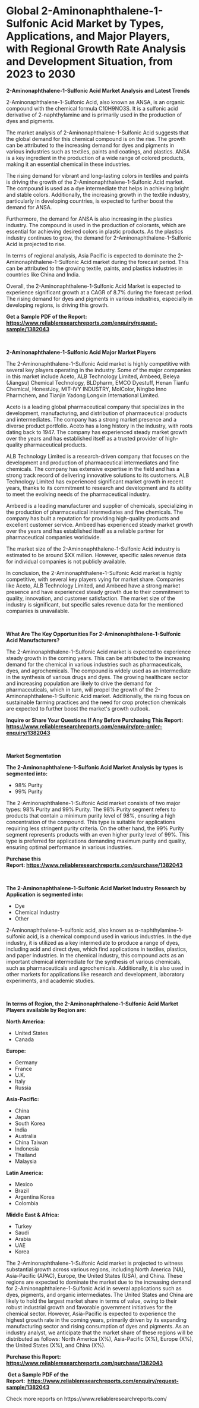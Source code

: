 <p><h1>Global 2-Aminonaphthalene-1-Sulfonic Acid Market by Types, Applications, and Major Players, with Regional Growth Rate Analysis and Development Situation, from 2023 to 2030</h1></p><p><strong>2-Aminonaphthalene-1-Sulfonic Acid Market Analysis and Latest Trends</strong></p>
<p><p>2-Aminonaphthalene-1-Sulfonic Acid, also known as ANSA, is an organic compound with the chemical formula C10H9NO3S. It is a sulfonic acid derivative of 2-naphthylamine and is primarily used in the production of dyes and pigments.</p><p>The market analysis of 2-Aminonaphthalene-1-Sulfonic Acid suggests that the global demand for this chemical compound is on the rise. The growth can be attributed to the increasing demand for dyes and pigments in various industries such as textiles, paints and coatings, and plastics. ANSA is a key ingredient in the production of a wide range of colored products, making it an essential chemical in these industries.</p><p>The rising demand for vibrant and long-lasting colors in textiles and paints is driving the growth of the 2-Aminonaphthalene-1-Sulfonic Acid market. The compound is used as a dye intermediate that helps in achieving bright and stable colors. Additionally, the increasing growth in the textile industry, particularly in developing countries, is expected to further boost the demand for ANSA.</p><p>Furthermore, the demand for ANSA is also increasing in the plastics industry. The compound is used in the production of colorants, which are essential for achieving desired colors in plastic products. As the plastics industry continues to grow, the demand for 2-Aminonaphthalene-1-Sulfonic Acid is projected to rise.</p><p>In terms of regional analysis, Asia Pacific is expected to dominate the 2-Aminonaphthalene-1-Sulfonic Acid market during the forecast period. This can be attributed to the growing textile, paints, and plastics industries in countries like China and India.</p><p>Overall, the 2-Aminonaphthalene-1-Sulfonic Acid Market is expected to experience significant growth at a CAGR of 8.7% during the forecast period. The rising demand for dyes and pigments in various industries, especially in developing regions, is driving this growth.</p></p>
<p><strong>Get a Sample PDF of the Report:&nbsp; <a href="https://www.reliableresearchreports.com/enquiry/request-sample/1382043">https://www.reliableresearchreports.com/enquiry/request-sample/1382043</a></strong></p>
<p>&nbsp;</p>
<p><strong>2-Aminonaphthalene-1-Sulfonic Acid Major Market Players</strong></p>
<p><p>The 2-Aminonaphthalene-1-Sulfonic Acid market is highly competitive with several key players operating in the industry. Some of the major companies in this market include Aceto, ALB Technology Limited, Ambeed, Beleya (Jiangsu) Chemical Technology, BLDpharm, EMCO Dyestuff, Henan Tianfu Chemical, HonestJoy, MIT-IVY INDUSTRY, MolColor, Ningbo Inno Pharmchem, and Tianjin Yadong Longxin International Limited.</p><p>Aceto is a leading global pharmaceutical company that specializes in the development, manufacturing, and distribution of pharmaceutical products and intermediates. The company has a strong market presence and a diverse product portfolio. Aceto has a long history in the industry, with roots dating back to 1947. The company has experienced steady market growth over the years and has established itself as a trusted provider of high-quality pharmaceutical products.</p><p>ALB Technology Limited is a research-driven company that focuses on the development and production of pharmaceutical intermediates and fine chemicals. The company has extensive expertise in the field and has a strong track record of delivering innovative solutions to its customers. ALB Technology Limited has experienced significant market growth in recent years, thanks to its commitment to research and development and its ability to meet the evolving needs of the pharmaceutical industry.</p><p>Ambeed is a leading manufacturer and supplier of chemicals, specializing in the production of pharmaceutical intermediates and fine chemicals. The company has built a reputation for providing high-quality products and excellent customer service. Ambeed has experienced steady market growth over the years and has established itself as a reliable partner for pharmaceutical companies worldwide.</p><p>The market size of the 2-Aminonaphthalene-1-Sulfonic Acid industry is estimated to be around $XX million. However, specific sales revenue data for individual companies is not publicly available.</p><p>In conclusion, the 2-Aminonaphthalene-1-Sulfonic Acid market is highly competitive, with several key players vying for market share. Companies like Aceto, ALB Technology Limited, and Ambeed have a strong market presence and have experienced steady growth due to their commitment to quality, innovation, and customer satisfaction. The market size of the industry is significant, but specific sales revenue data for the mentioned companies is unavailable.</p></p>
<p>&nbsp;</p>
<p><strong>What Are The Key Opportunities For 2-Aminonaphthalene-1-Sulfonic Acid Manufacturers?</strong></p>
<p><p>The 2-Aminonaphthalene-1-Sulfonic Acid market is expected to experience steady growth in the coming years. This can be attributed to the increasing demand for the chemical in various industries such as pharmaceuticals, dyes, and agrochemicals. The compound is widely used as an intermediate in the synthesis of various drugs and dyes. The growing healthcare sector and increasing population are likely to drive the demand for pharmaceuticals, which in turn, will propel the growth of the 2-Aminonaphthalene-1-Sulfonic Acid market. Additionally, the rising focus on sustainable farming practices and the need for crop protection chemicals are expected to further boost the market's growth outlook.</p></p>
<p><strong>Inquire or Share Your Questions If Any Before Purchasing This Report: <a href="https://www.reliableresearchreports.com/enquiry/pre-order-enquiry/1382043">https://www.reliableresearchreports.com/enquiry/pre-order-enquiry/1382043</a></strong></p>
<p>&nbsp;</p>
<p><strong>Market Segmentation</strong></p>
<p><strong>The 2-Aminonaphthalene-1-Sulfonic Acid Market Analysis by types is segmented into:</strong></p>
<p><ul><li>98% Purity</li><li>99% Purity</li></ul></p>
<p><p>The 2-Aminonaphthalene-1-Sulfonic Acid market consists of two major types: 98% Purity and 99% Purity. The 98% Purity segment refers to products that contain a minimum purity level of 98%, ensuring a high concentration of the compound. This type is suitable for applications requiring less stringent purity criteria. On the other hand, the 99% Purity segment represents products with an even higher purity level of 99%. This type is preferred for applications demanding maximum purity and quality, ensuring optimal performance in various industries.</p></p>
<p><strong>Purchase this Report:&nbsp;<a href="https://www.reliableresearchreports.com/purchase/1382043">https://www.reliableresearchreports.com/purchase/1382043</a></strong></p>
<p>&nbsp;</p>
<p><strong>The 2-Aminonaphthalene-1-Sulfonic Acid Market Industry Research by Application is segmented into:</strong></p>
<p><ul><li>Dye</li><li>Chemical Industry</li><li>Other</li></ul></p>
<p><p>2-Aminonaphthalene-1-sulfonic acid, also known as α-naphthylamine-1-sulfonic acid, is a chemical compound used in various industries. In the dye industry, it is utilized as a key intermediate to produce a range of dyes, including acid and direct dyes, which find applications in textiles, plastics, and paper industries. In the chemical industry, this compound acts as an important chemical intermediate for the synthesis of various chemicals, such as pharmaceuticals and agrochemicals. Additionally, it is also used in other markets for applications like research and development, laboratory experiments, and academic studies.</p></p>
<p>&nbsp;</p>
<p><strong>In terms of Region, the 2-Aminonaphthalene-1-Sulfonic Acid Market Players available by Region are:</strong></p>
<p>
    <p> <strong> North America: </strong>
        <ul>
            <li>United States</li>
            <li>Canada</li>
        </ul>
        </p> 
    <p> <strong> Europe: </strong>
        <ul>
            <li>Germany</li>
            <li>France</li>
            <li>U.K.</li>
            <li>Italy</li>
            <li>Russia</li>
        </ul>
        </p> 
    <p> <strong> Asia-Pacific: </strong>
        <ul>
            <li>China</li>
            <li>Japan</li>
            <li>South Korea</li>
            <li>India</li>
            <li>Australia</li>
            <li>China Taiwan</li>
            <li>Indonesia</li>
            <li>Thailand</li>
            <li>Malaysia</li>
        </ul>
        </p> 
    <p> <strong> Latin America: </strong>
        <ul>
            <li>Mexico</li>
            <li>Brazil</li>
            <li>Argentina Korea</li>
            <li>Colombia</li>
        </ul>
        </p> 
    <p> <strong> Middle East & Africa: </strong>
        <ul>
            <li>Turkey</li>
            <li>Saudi</li>
            <li>Arabia</li>
            <li>UAE</li>
            <li>Korea</li>
        </ul>
    </p>
    </p>
<p><p>The 2-Aminonaphthalene-1-Sulfonic Acid market is projected to witness substantial growth across various regions, including North America (NA), Asia-Pacific (APAC), Europe, the United States (USA), and China. These regions are expected to dominate the market due to the increasing demand for 2-Aminonaphthalene-1-Sulfonic Acid in several applications such as dyes, pigments, and organic intermediates. The United States and China are likely to hold the largest market share in terms of value, owing to their robust industrial growth and favorable government initiatives for the chemical sector. However, Asia-Pacific is expected to experience the highest growth rate in the coming years, primarily driven by its expanding manufacturing sector and rising consumption of dyes and pigments. As an industry analyst, we anticipate that the market share of these regions will be distributed as follows: North America (X%), Asia-Pacific (X%), Europe (X%), the United States (X%), and China (X%).</p></p>
<p><strong>Purchase this Report: <a href="https://www.reliableresearchreports.com/purchase/1382043">https://www.reliableresearchreports.com/purchase/1382043</a></strong></p>
<p>&nbsp;<strong>Get a Sample PDF of the Report:&nbsp;&nbsp;<a href="https://www.reliableresearchreports.com/enquiry/request-sample/1382043">https://www.reliableresearchreports.com/enquiry/request-sample/1382043</a></strong></p>
<p><strong></strong></p>
<p>Check more reports on https://www.reliableresearchreports.com/</p>